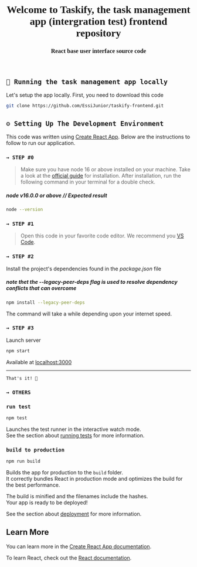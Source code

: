 <div align="center" style="font-family:consolas;" >
  <h1>Welcome to Taskify, the task management app (intergration test) frontend repository</h1>
  <h3>React base user interface source code</h3>
</div>
<br>


## `🚀 Running the task management app locally`

Let's setup the app locally. First, you need to download this code 


```sh
git clone https://github.com/EssiJunior/taskify-frontend.git
```


## `⚙️ Setting Up The Development Environment`
This code was written using [Create React App](https://facebook.github.io/create-react-app). Below are the instructions to follow to run our application.

### `→ STEP #0`

> Make sure you have node 16 or above installed on your machine. Take a look at the [official guide](https://nodejs.org/en/download) for installation. After installation, run the following command in your terminal for a double check.

##### node v16.0.0 or above // Expected result
```sh
node --version
```

### `→ STEP #1`
> Open this code in your favorite code editor. We recommend you [VS Code](https://code.visualstudio.com/).

### `→ STEP #2`
Install the project's dependencies found in the *_package.json_* file
##### note thet the --legacy-peer-deps flag is used to resolve dependency conflicts that can overcome

```sh
npm install --legacy-peer-deps
```

The command will take a while depending upon your internet speed.

### `→ STEP #3`
Launch server  

```sh
npm start
```
Available at [localhost:3000](http://localhost:3000)<br><hr>


`That's it! 🥂`


### `→ OTHERS`

### `run test`

```sh
npm test
```
Launches the test runner in the interactive watch mode.\
See the section about [running tests](https://facebook.github.io/create-react-app/docs/running-tests) for more information.

### `build to production`

```sh
npm run build
```
Builds the app for production to the `build` folder.\
It correctly bundles React in production mode and optimizes the build for the best performance.

The build is minified and the filenames include the hashes.\
Your app is ready to be deployed!

See the section about [deployment](https://facebook.github.io/create-react-app/docs/deployment) for more information.

## Learn More

You can learn more in the [Create React App documentation](https://facebook.github.io/create-react-app/docs/getting-started).

To learn React, check out the [React documentation](https://reactjs.org/).
